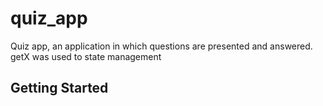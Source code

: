 # quiz_app

Quiz app, an application in which questions are presented and answered. getX was used to state management

## Getting Started